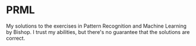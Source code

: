 # PRML
My solutions to the exercises in Pattern Recognition and Machine Learning by Bishop.  I trust my abilities, but there's no guarantee that the solutions are correct.
